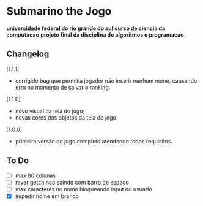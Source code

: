 # Submarino the Jogo

**universidade federal do rio grande do sul**
**curso de ciencia da computacao**
**projeto final da disciplina de algoritmos e programacao**

## Changelog

[1.1.1]
- corrigido bug que permitia jogador não inserir nenhum nome, causando erro no momento de salvar o ranking.

[1.1.0]
- novo visual da tela do jogo;
- novas cores dos objetos da tela do jogo.

[1.0.0]
- primeira versão do jogo completo atendendo todos requisitos.

## To Do

- [ ] max 80 colunas
- [ ] rever getch nao saindo com barra de espaco
- [ ] max caracteres no nome bloqueando input do usuario
- [x] impedir nome em branco
